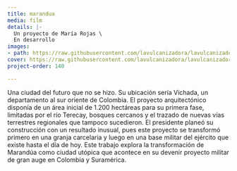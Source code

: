 ```yaml
---
title: marandua
media: film
details: |-
  Un proyecto de María Rojas \
  En desarrollo
images:
- path: https://raw.githubusercontent.com/lavulcanizadora/lavulcanizadora/main/uploads/marandua/marandua-1.jpg
cover: https://raw.githubusercontent.com/lavulcanizadora/lavulcanizadora/main/uploads/project-covers/marandua-cover.jpg
project-order: 140

---
```

Una ciudad del futuro que no se hizo. Su ubicación sería Vichada, un departamento al sur oriente de Colombia. El proyecto arquitectónico disponía de un área inicial de 1.200 hectáreas para su primera fase, limitadas por el río Terecay, bosques cercanos y el trazado de nuevas vías terrestres regionales que tampoco sucedieron. El presidente planeó su construcción con un resultado inusual, pues este proyecto se transformó primero en una granja carcelaria y luego en una base militar del ejército que existe hasta el día de hoy. Este trabajo explora la transformación de Marandúa como ciudad utópica que acontece en su devenir proyecto militar de gran auge en Colombia y Suramérica.
